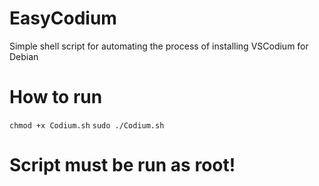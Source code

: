 # EasyCodium
Simple shell script for automating the process of installing VSCodium for Debian

# How to run
`chmod +x Codium.sh`
`sudo ./Codium.sh`

# Script must be run as root!
